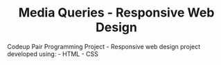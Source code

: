 <h1 align=center>Media Queries - Responsive Web Design</h1>
Codeup Pair Programming Project - Responsive web design project developed using:
- HTML
- CSS
